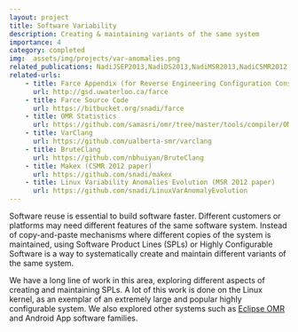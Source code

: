 ```yaml
---
layout: project
title: Software Variability
description: Creating & maintaining variants of the same system
importance: 4
category: completed
img:  assets/img/projects/var-anomalies.png
related_publications: NadiJSEP2013,NadiDS2013,NadiMSR2013,NadiCSMR2012,NadiWCRE2011, Medeiros2015, NadiTSE2015, NadiICSE2014, ALMasriSPLC18,AlMasriCASCON17, NuryyevICSE21, BusingeICSEM18,BusingEMSE22
related-urls:
    - title: Farce Appendix (for Reverse Engineering Configuration Constraints)
      url: http://gsd.uwaterloo.ca/farce
    - title: Farce Source Code
      url: https://bitbucket.org/snadi/farce
    - title: OMR Statistics
      url: https://github.com/samasri/omr/tree/master/tools/compiler/OMRStatistics
    - title: VarClang
      url: https://github.com/ualberta-smr/varclang
    - title: BruteClang
      url: https://github.com/nbhuiyan/BruteClang
    - title: Makex (CSMR 2012 paper)
      url: https://github.com/snadi/makex 
    - title: Linux Variability Anomalies Evolution (MSR 2012 paper)
      url: https://github.com/snadi/LinuxVarAnomalyEvolution 
---
```


Software reuse is essential to build software faster. Different customers or platforms may need different features of the same software system. Instead of copy-and-paste mechanisms where different copies of the system is maintained, using Software Product Lines (SPLs) or Highly Configurable Software is a way to systematically create and maintain different variants of the same system.

We have a long line of work in this area, exploring different aspects of creating and maintaining SPLs. A lot of this work is done on the Linux kernel, as an exemplar of an extremely large and popular highly configurable system. We also explored other systems such as [Eclipse OMR](https://github.com/eclipse/omr) and Android App software families.
